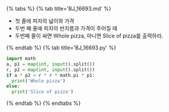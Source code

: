 {% tabs %}
{% tab title='BJ_16693.md' %}

* 첫 줄에 피자의 넓이와 가격
* 두번 째 줄에 피자의 반지름과 가격이 주어질 때
* 두번째 줄이 싸면 Whole pizza, 아니면 Slice of pizza를 출력하라.

{% endtab %}
{% tab title='BJ_16693.py' %}

```py
import math
a, p1 = map(int, input().split())
r, p2 = map(int, input().split())
if a * p2 < r * r * math.pi * p1:
  print('Whole pizza')
else:
  print('Slice of pizza')
```

{% endtab %}
{% endtabs %}